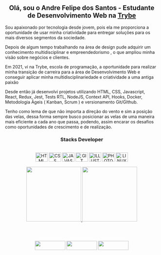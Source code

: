 
<h2 align="center">Olá, sou o Andre Felipe dos Santos - Estudante de Desenvolvimento Web na <a href='https://www.betrybe.com/' target='_blank'>Trybe</a></h2>

<p>
Sou apaixonado por tecnologia desde jovem, pois ela me proporciona a oportunidade de usar minha criatividade para entregar soluções para os mais diversos segmentos da sociedade.
</p>
<p>
Depois de algum tempo trabalhando na área de design pude adquirir um conhecimento multidisciplinar  e empreendedorismo , o que ampliou minha visão sobre negócios e clientes.
</p>
<p>
Em 2021, vi na Trybe, escola de programação, a oportunidade para realizar minha transição de carreira para a área de Desenvolvimento Web e conseguir aplicar minha multidisciplinariedade e criatividade a uma antiga paixão
</p>
<p>
Desde então já desenvolvi projetos utilizando HTML, CSS, Javascript, React, Redux, Jest, Tests RTL, NodeJS, Context API, Hooks, Docker, Metodologia Ágeis ( Kanban, Scrum ) e versionamento Git/GIthub.
<p>
</p>
Tenho como lema de que não importa a direção do vento e sim a posição das velas, dessa forma sempre busco posicionar as velas de uma maneira mais eficiente a cada ano que passa, podendo, assim encarar os desafios como oportunidades de crescimento e de realização.
</p>

<h3 align="center"> Stacks Developer </h3>
<div style='display: inline_block' align='center'><br>
  
  <img align='center' alt='HTML' height='30' width='40' src="https://cdn.jsdelivr.net/gh/devicons/devicon/icons/html5/html5-plain.svg"/>
  <img align='center' alt='CSS' height='30' width='40' src="https://cdn.jsdelivr.net/gh/devicons/devicon/icons/css3/css3-plain.svg"/>
  <img align='center' alt='JAVASCRIPT' height='30' width='40' src="https://cdn.jsdelivr.net/gh/devicons/devicon/icons/javascript/javascript-plain.svg"/>
  <img align='center' alt='GIT' height='30' width='40' src="https://cdn.jsdelivr.net/gh/devicons/devicon/icons/git/git-plain.svg"/>
  <img align='center' alt='ILLUSTRATOR' height='30' width='40' src="https://cdn.jsdelivr.net/gh/devicons/devicon/icons/illustrator/illustrator-plain.svg" />
  <img align='center' alt='PHOTOSHOP' height='30' width='40' src="https://cdn.jsdelivr.net/gh/devicons/devicon/icons/photoshop/photoshop-plain.svg"  />
  <img align='center' alt='LINUX' height='30' width='40' src="https://cdn.jsdelivr.net/gh/devicons/devicon/icons/linux/linux-original.svg" />

</div>

<br>
<div align="center">
  <a href="https://github.com/afstudiox"><img height="180em" src="https://github-readme-stats.vercel.app/api?username=afstudiox&show_icons=true&theme=github_dark&include_all_commits=true&count_private=true"/>
  <img height="180em" src="https://github-readme-stats.vercel.app/api/top-langs/?username=afstudiox&layout=compact&langs_count=7&theme=github_dark"/>
</div>
  
  
##

<div style='display: inline_block' align='center'><br>
  
  <a href = 'https://wa.me/5527998415708' target = '_blank'> <img width='100px' height='30px' src='https://img.shields.io/badge/WhatsApp-25D366?style=for-the-badge&logo=whatsapp&logoColor=white'></a>
  <a href = 'mailto:afelipes@gmail.com' target = '_blank'> <img width='100px' height='30px' src='https://img.shields.io/badge/Gmail-D14836?style=for-the-badge&logo=gmail&logoColor=white'></a>
  <a href = 'https://www.linkedin.com/in/afelipes/' target = '_blank'> <img width='100px' height='30px' src='https://img.shields.io/badge/LinkedIn-0077B5?style=for-the-badge&logo=linkedin&logoColor=white'></a>

</div>
